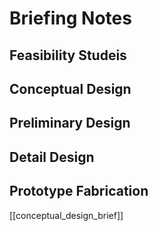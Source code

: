 # Briefing Notes

## Feasibility Studeis
## Conceptual Design
## Preliminary Design
## Detail Design
## Prototype Fabrication

[[conceptual_design_brief]]


